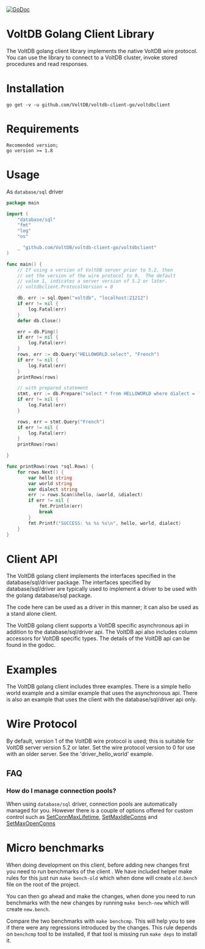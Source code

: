 [![GoDoc](https://godoc.org/github.com/VoltDB/voltdb-client-go/voltdbclient?status.svg)](https://godoc.org/github.com/VoltDB/voltdb-client-go/voltdbclient)

# VoltDB Golang Client Library

The VoltDB golang client library implements the native VoltDB wire protocol. You can
use the library to connect to a VoltDB cluster, invoke stored procedures and
read responses.

# Installation

    go get -v -u github.com/VoltDB/voltdb-client-go/voltdbclient

# Requirements
    Recomended version;
    go version >= 1.8

# Usage

As `database/sql` driver

```go
package main

import (
	"database/sql"
	"fmt"
	"log"
	"os"

	_ "github.com/VoltDB/voltdb-client-go/voltdbclient"
)

func main() {
	// If using a version of VoltDB server prior to 5.2, then
	// set the version of the wire protocol to 0.  The default
	// value 1, indicates a server version of 5.2 or later.
	// voltdbclient.ProtocolVersion = 0

	db, err := sql.Open("voltdb", "localhost:21212")
	if err != nil {
		log.Fatal(err)
	}
	defer db.Close()

	err = db.Ping()
	if err != nil {
		log.Fatal(err)
	}
	rows, err := db.Query("HELLOWORLD.select", "French")
	if err != nil {
		log.Fatal(err)
	}
	printRows(rows)

	// with prepared statement
	stmt, err := db.Prepare("select * from HELLOWORLD where dialect = ?")
	if err != nil {
		log.Fatal(err)
	}

	rows, err = stmt.Query("French")
	if err != nil {
		log.Fatal(err)
	}
	printRows(rows)

}

func printRows(rows *sql.Rows) {
	for rows.Next() {
		var hello string
		var world string
		var dialect string
		err := rows.Scan(&hello, &world, &dialect)
		if err != nil {
			fmt.Println(err)
			break
		}
		fmt.Printf("SUCCESS: %s %s %s\n", hello, world, dialect)
	}
}
```

# Client API

The VoltDB golang client implements the interfaces specified in the database/sql/driver
package.  The interfaces specified by database/sql/driver are typically used to implement
a driver to be used with the golang database/sql package.

The code here can be used as a driver in this manner; it can also be used as a stand
alone client.

The VoltDB golang client supports a VoltDB specific asynchronous api in addition to the
database/sql/driver api.  The VoltDB api also includes column accessors for VoltDB
specific types.  The details of the VoltDB api can be found in the godoc.


# Examples
The VoltDB golang client includes three examples.  There is a simple hello world example
and a similar example that uses the asynchronous api.  There is also an example that
uses the client with the database/sql/driver api only.

# Wire Protocol

By default, version 1 of the VoltDB wire protocol is used; this is suitable for
VoltDB server version 5.2 or later.  Set the wire protocol version to 0 for use
with an older server.  See the 'driver_hello_world' example.


## FAQ

### How do I manage connection pools?

When using `database/sql` driver, connection pools are automatically managed for
you. However there is a couple of options offered for custom control such as
[SetConnMaxLifetime](https://golang.org/pkg/database/sql/#DB.SetConnMaxLifetime),
[SetMaxIdleConns](https://golang.org/pkg/database/sql/#DB.SetMaxIdleConns) and
[SetMaxOpenConns](https://golang.org/pkg/database/sql/#DB.SetMaxOpenConns)

# Micro benchmarks

When doing development on this client, before adding new changes first you need
to run benchmarks of the client . We have included helper make rules for this
just run `make bench-old` which when done will create `old.bench` file on the
root of the project.

You can then go ahead and make the changes, when done you need to run benchmarks
with the new changes by running `make bench-new` which will create `new.bench`.

Compare the two benchmarks with `make benchcmp`. This will help you to see if
there were any regressions introduced by the changes. This rule depends on
`benchcmp` tool to be installed, if that tool is missing run `make deps` to
install it.
